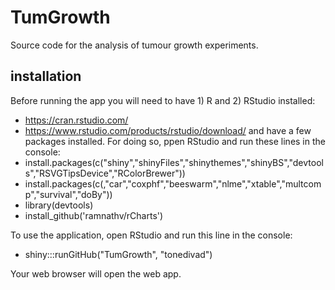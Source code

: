 TumGrowth
=============

Source code for the analysis of tumour growth experiments.

installation
------------

Before running the app you will need to have 1) R and 2) RStudio installed:
 - https://cran.rstudio.com/
 - https://www.rstudio.com/products/rstudio/download/
and have a few packages installed. For doing so, ppen RStudio and run these lines in the console:
 - install.packages(c("shiny","shinyFiles","shinythemes","shinyBS","devtools","RSVGTipsDevice","RColorBrewer"))
 - install.packages(c(,"car","coxphf","beeswarm","nlme","xtable","multcomp","survival","doBy"))
 - library(devtools)
 - install_github('ramnathv/rCharts')

To use the application, open RStudio and run this line in the console:
 - shiny:::runGitHub("TumGrowth", "tonedivad")

Your web browser will open the web app.
